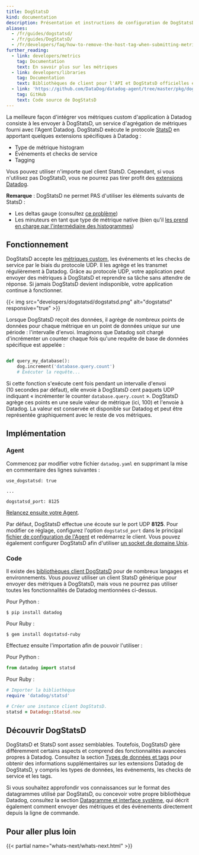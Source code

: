 ```yaml
---
title: DogStatsD
kind: documentation
description: Présentation et instructions de configuration de DogStatsD.
aliases:
  - /fr/guides/dogstatsd/
  - /fr/guides/DogStatsD/
  - /fr/developers/faq/how-to-remove-the-host-tag-when-submitting-metrics-via-dogstatsd/
further_reading:
  - link: developers/metrics
    tag: Documentation
    text: En savoir plus sur les métriques
  - link: developers/libraries
    tag: Documentation
    text: Bibliothèques de client pour l'API et DogStatsD officielles et entretenues par la communauté
  - link: 'https://github.com/DataDog/datadog-agent/tree/master/pkg/dogstatsd'
    tag: GitHub
    text: Code source de DogStatsD
---
```

La meilleure façon d'intégrer vos métriques custom d'application à Datadog consiste à les envoyer à DogStatsD, un service d'agrégation de métriques fourni avec l'Agent Datadog. DogStatsD exécute le protocole [StatsD][1] en apportant quelques extensions spécifiques à Datadog :

* Type de métrique histogram
* Événements et checks de service
* Tagging

Vous pouvez utiliser n'importe quel client StatsD. Cependant, si vous n'utilisez pas DogStatsD, vous ne pourrez pas tirer profit des [extensions Datadog](#decouvrir-dogstatsd).

**Remarque** : DogStatsD ne permet PAS d'utiliser les éléments suivants de StatsD :

* Les deltas gauge (consultez [ce problème][2])
* Les minuteurs en tant que type de métrique native (bien qu'il [les prend en charge par l'intermédiaire des histogrammes][3])

## Fonctionnement

DogStatsD accepte les [métriques custom][4], les événements et les checks de service par le biais du protocole UDP. Il les agrège et les transmet régulièrement à Datadog.
Grâce au protocole UDP, votre application peut envoyer des métriques à DogStatsD et reprendre sa tâche sans attendre de réponse. Si jamais DogStatsD devient indisponible, votre application continue à fonctionner.

{{< img src="developers/dogstatsd/dogstatsd.png" alt="dogstatsd"  responsive="true" >}}

Lorsque DogStatsD reçoit des données, il agrège de nombreux points de données pour chaque métrique en un point de données unique sur une période : l'intervalle d'envoi. Imaginons que Datadog soit chargé d'incrémenter un counter chaque fois qu'une requête de base de données spécifique est appelée :

```python

def query_my_database():
    dog.increment('database.query.count')
    # Exécuter la requête...
```

Si cette fonction s'exécute cent fois pendant un intervalle d'envoi (10 secondes par défaut), elle envoie à DogStatsD cent paquets UDP indiquant « incrémenter le counter `database.query.count` ». DogStatsD agrège ces points en une seule valeur de métrique (ici, 100) et l'envoie à Datadog. La valeur est conservée et disponible sur Datadog et peut être représentée graphiquement avec le reste de vos métriques.

## Implémentation

### Agent

Commencez par modifier votre fichier `datadog.yaml` en supprimant la mise en commentaire des lignes suivantes :
```
use_dogstatsd: true

...

dogstatsd_port: 8125
```

[Relancez ensuite votre Agent][5].

Par défaut, DogStatsD effectue une écoute sur le port UDP **8125**. Pour modifier ce réglage, configurez l'option `dogstatsd_port` dans le principal [fichier de configuration de l'Agent][6] et redémarrez le client. Vous pouvez également configurer DogStatsD afin d'utiliser [un socket de domaine Unix][7].

### Code

Il existe des [bibliothèques client DogStatsD][8] pour de nombreux langages et environnements. Vous _pouvez_ utiliser un client StatsD générique pour envoyer des métriques à DogStatsD, mais vous ne pourrez pas utiliser toutes les fonctionnalités de Datadog mentionnées ci-dessus.

Pour Python :
```shell
$ pip install datadog
```

Pour Ruby :
```shell
$ gem install dogstatsd-ruby
```

Effectuez ensuite l'importation afin de pouvoir l'utiliser :

Pour Python :
```python
from datadog import statsd
```

Pour Ruby :
```ruby
# Importer la bibliothèque
require 'datadog/statsd'

# Créer une instance client DogStatsD.
statsd = Datadog::Statsd.new
```

## Découvrir DogStatsD

DogStatsD et StatsD sont assez semblables. Toutefois, DogStatsD gère différemment certains aspects et comprend des fonctionnalités avancées propres à Datadog. Consultez la section [Types de données et tags][9] pour obtenir des informations supplémentaires sur les extensions Datadog de DogStatsD, y compris les types de données, les événements, les checks de service et les tags.

Si vous souhaitez approfondir vos connaissances sur le format des datagrammes utilisé par DogStatsD, ou concevoir votre propre bibliothèque Datadog, consultez la section [Datagramme et interface système][10], qui décrit également comment envoyer des métriques et des événements directement depuis la ligne de commande.

## Pour aller plus loin

{{< partial name="whats-next/whats-next.html" >}}

[1]: https://github.com/etsy/statsd
[2]: https://github.com/DataDog/dd-agent/pull/2104
[3]: /fr/developers/dogstatsd/data_types/#timers
[4]: /fr/developers/metrics/custom_metrics
[5]: /fr/agent/guide/agent-commands
[6]: https://github.com/DataDog/dd-agent/blob/master/datadog.conf.example
[7]: /fr/developers/dogstatsd/unix_socket
[8]: /fr/libraries
[9]: /fr/developers/dogstatsd/data_types
[10]: /fr/developers/dogstatsd/datagram_shell